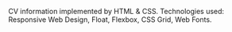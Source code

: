 CV information implemented by HTML & CSS. Technologies used: Responsive Web Design, Float, Flexbox, CSS Grid, Web Fonts.
